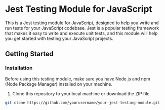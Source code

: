 # Jest Testing Module for JavaScript

This is a Jest testing module for JavaScript, designed to help you write and run tests for your JavaScript codebase. Jest is a popular testing framework that makes it easy to write and execute unit tests, and this module will help you get started with testing your JavaScript projects.

## Getting Started

### Installation

Before using this testing module, make sure you have Node.js and npm (Node Package Manager) installed on your machine.

1. Clone this repository to your local machine or download the ZIP file.

```bash
git clone https://github.com/yourusername/your-jest-testing-module.git

